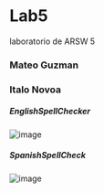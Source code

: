 # Lab5
laboratorio de ARSW 5
### Mateo Guzman
### Italo Novoa

 ##### EnglishSpellChecker

![image](https://user-images.githubusercontent.com/42522754/52821203-249f2c00-307c-11e9-89ce-3b2010f402fd.png)

##### SpanishSpellCheck

![image](https://user-images.githubusercontent.com/42522754/52821073-c70adf80-307b-11e9-9424-dbd148a54fb9.png)
